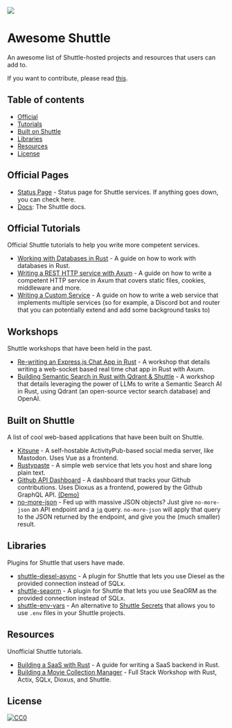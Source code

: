 ![](https://raw.githubusercontent.com/shuttle-hq/shuttle/master/assets/logo-rectangle-transparent.png)
# Awesome Shuttle

An awesome list of Shuttle-hosted projects and resources that users can add to.

If you want to contribute, please read [this](CONTRIBUTING.md).

## Table of contents

<!-- toc -->

- [Official](#official)
- [Tutorials](#tutorials)
- [Built on Shuttle](#built-on-shuttle)
- [Libraries](#libraries)
- [Resources](#resources)
- [License](#license)

<!-- tocstop -->

## Official Pages

- [Status Page](status.shuttle.rs) - Status page for Shuttle services. If anything goes down, you can check here.
- [Docs](docs.shuttle.rs): The Shuttle docs.

## Official Tutorials

Official Shuttle tutorials to help you write more competent services.

- [Working with Databases in Rust](https://docs.shuttle.rs/tutorials/databases-with-rust) - A guide on how to work with databases in Rust.
- [Writing a REST HTTP service with Axum](https://docs.shuttle.rs/tutorials/rest-http-service-with-axum) - A guide on how to write a competent HTTP service in Axum that covers static files, cookies, middleware and more.
- [Writing a Custom Service](https://docs.shuttle.rs/tutorials/custom-service) - A guide on how to write a web service that implements multiple services (so for example, a Discord bot and router that you can potentially extend and add some background tasks to)


## Workshops

Shuttle workshops that have been held in the past. 

- [Re-writing an Express.js Chat App in Rust](https://www.youtube.com/watch?v=-N8AKKCE9L8&t=708s) - A workshop that details writing a web-socket based real time chat app in Rust with Axum.
- [Building Semantic Search in Rust with Qdrant & Shuttle](https://www.youtube.com/watch?v=YLWSeiDh2o0) - A workshop that details leveraging the power of LLMs to write a Semantic Search AI in Rust, using Qdrant (an open-source vector search database) and OpenAI.

## Built on Shuttle

A list of cool web-based applications that have been built on Shuttle.

- [Kitsune](https://github.com/aumetra/kitsune/tree/aumetra/shuttle) - A self-hostable ActivityPub-based social media server, like Mastodon. Uses Vue as a frontend.
- [Rustypaste](https://github.com/orhun/rustypaste) - A simple web service that lets you host and share long plain text. 
- [Github API Dashboard](https://github.com/marc2332/ghboard) - A dashboard that tracks your Github contributions. Uses Dioxus as a frontend, powered by the Github GraphQL API. [(Demo)](https://ghboard.shuttleapp.rs/user/demonthos)
- [no-more-json](https://github.com/beyarkay/no-more-json) - Fed up with massive JSON objects? Just give `no-more-json` an API endpoint and a [`jq`](https://jqlang.github.io/jq/) query. `no-more-json` will apply that query to the JSON returned by the endpoint, and give you the (much smaller) result.

## Libraries

Plugins for Shuttle that users have made.

- [shuttle-diesel-async](https://github.com/aumetra/shuttle-diesel-async) - A plugin for Shuttle that lets you use Diesel as the provided connection instead of SQLx.
- [shuttle-seaorm](https://github.com/joshua-mo-143/shuttle-seaorm) - A plugin for Shuttle that lets you use SeaORM as the provided connection instead of SQLx.
- [shuttle-env-vars](https://github.com/robertohuertasm/shuttle-env-vars) - An alternative to [Shuttle Secrets](https://docs.shuttle.rs/resources/shuttle-secrets) that allows you to use `.env` files in your Shuttle projects.

## Resources

Unofficial Shuttle tutorials.

- [Building a SaaS with Rust](https://joshmo.bearblog.dev/lets-build-a-saas-with-rust/) - A guide for writing a SaaS backend in Rust.
- [Building a Movie Collection Manager](https://bcnrust.github.io/devbcn-workshop/)  - Full Stack Workshop with Rust, Actix, SQLx, Dioxus, and Shuttle.

## License

[![CC0](https://licensebuttons.net/p/zero/1.0/88x31.png)](https://creativecommons.org/publicdomain/zero/1.0/)
